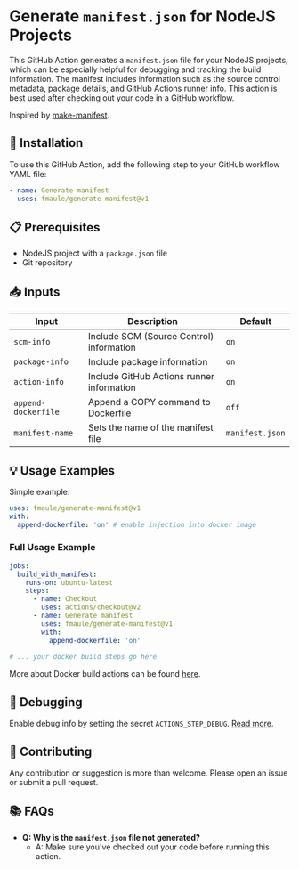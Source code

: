 # Generate `manifest.json` for NodeJS Projects

This GitHub Action generates a `manifest.json` file for your NodeJS projects, which can be especially helpful for debugging and tracking the build information. The manifest includes information such as the source control metadata, package details, and GitHub Actions runner info. This action is best used after checking out your code in a GitHub workflow.

Inspired by [make-manifest](https://github.com/guidesmiths/make-manifest).

## 🚀 Installation
To use this GitHub Action, add the following step to your GitHub workflow YAML file:

```yaml
- name: Generate manifest
  uses: fmaule/generate-manifest@v1
```

## 📋 Prerequisites
- NodeJS project with a `package.json` file
- Git repository

## 📥 Inputs

| Input              | Description                               | Default |
|--------------------|-------------------------------------------|---------|
| `scm-info`         | Include SCM (Source Control) information  | `on`    |
| `package-info`     | Include package information               | `on`    |
| `action-info`      | Include GitHub Actions runner information | `on`    |
| `append-dockerfile`| Append a COPY command to Dockerfile       | `off`   |
| `manifest-name`    | Sets the name of the manifest file        | `manifest.json`|

## 💡 Usage Examples

Simple example:

```yaml
uses: fmaule/generate-manifest@v1
with:
  append-dockerfile: 'on' # enable injection into docker image
```

### Full Usage Example

```yaml
jobs:
  build_with_manifest:
    runs-on: ubuntu-latest
    steps:
      - name: Checkout
        uses: actions/checkout@v2
      - name: Generate manifest
        uses: fmaule/generate-manifest@v1
        with:
          append-dockerfile: 'on'
          
# ... your docker build steps go here
```

More about Docker build actions can be found [here](https://github.com/docker/build-push-action).

## 🐛 Debugging
Enable debug info by setting the secret `ACTIONS_STEP_DEBUG`. [Read more](https://github.com/actions/toolkit/blob/main/docs/action-debugging.md#step-debug-logs).

## 👏 Contributing
Any contribution or suggestion is more than welcome. Please open an issue or submit a pull request.

## 📚 FAQs

- **Q: Why is the `manifest.json` file not generated?**
  - A: Make sure you've checked out your code before running this action.
